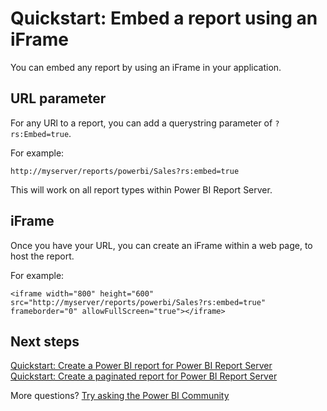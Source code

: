<properties
   pageTitle="Embed a report using an iFrame"
   description="Installing Power BI Reports Server itself is very quick. From downloading, to installing and configuring, you should be up and running within a few minutes."
   services="powerbi"
   documentationCenter=""
   authors="guyinacube"
   manager="erikre"
   backup=""
   editor=""
   tags=""
   qualityFocus="no"
   qualityDate=""/>

<tags
   ms.service="powerbi"
   ms.devlang="NA"
   ms.topic="article"
   ms.tgt_pltfrm="NA"
   ms.workload="powerbi"
   ms.date="06/12/2017"
   ms.author="asaxton"/>

# Quickstart: Embed a report using an iFrame

You can embed any report by using an iFrame in your application. 

## URL parameter

For any URl to a report, you can add a querystring parameter of `?rs:Embed=true`.

For example:

```
http://myserver/reports/powerbi/Sales?rs:embed=true
```

This will work on all report types within Power BI Report Server.

## iFrame

Once you have your URL, you can create an iFrame within a web page, to host the report.

For example:

```
<iframe width="800" height="600" src="http://myserver/reports/powerbi/Sales?rs:embed=true" frameborder="0" allowFullScreen="true"></iframe>
```

## Next steps

[Quickstart: Create a Power BI report for Power BI Report Server](reportserver-quickstart-powerbi-report.md)  
[Quickstart: Create a paginated report for Power BI Report Server](reportserver-quickstart-paginated-report.md)  

More questions? [Try asking the Power BI Community](https://community.powerbi.com/)